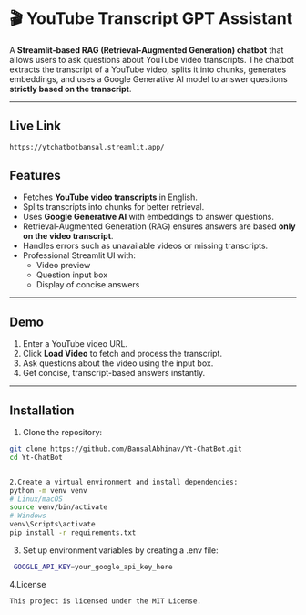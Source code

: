 # 🎬 YouTube Transcript GPT Assistant

A **Streamlit-based RAG (Retrieval-Augmented Generation) chatbot** that allows users to ask questions about YouTube video transcripts. The chatbot extracts the transcript of a YouTube video, splits it into chunks, generates embeddings, and uses a Google Generative AI model to answer questions **strictly based on the transcript**.

---


## Live Link

```bash
https://ytchatbotbansal.streamlit.app/
```

## Features

- Fetches **YouTube video transcripts** in English.
- Splits transcripts into chunks for better retrieval.
- Uses **Google Generative AI** with embeddings to answer questions.
- Retrieval-Augmented Generation (RAG) ensures answers are based **only on the video transcript**.
- Handles errors such as unavailable videos or missing transcripts.
- Professional Streamlit UI with:
  - Video preview
  - Question input box
  - Display of concise answers

---

## Demo

1. Enter a YouTube video URL.
2. Click **Load Video** to fetch and process the transcript.
3. Ask questions about the video using the input box.
4. Get concise, transcript-based answers instantly.

---

## Installation

1. Clone the repository:

```bash
git clone https://github.com/BansalAbhinav/Yt-ChatBot.git
cd Yt-ChatBot


2.Create a virtual environment and install dependencies:
python -m venv venv
# Linux/macOS
source venv/bin/activate
# Windows
venv\Scripts\activate
pip install -r requirements.txt

```
3. Set up environment variables by creating a .env file:

```bash
 GOOGLE_API_KEY=your_google_api_key_here
```

4.License
```bash
This project is licensed under the MIT License.
```